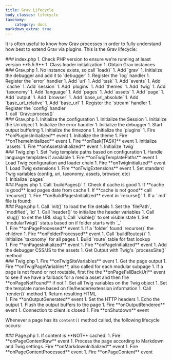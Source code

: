 ```yaml
---
title: Grav Lifecycle
body_classes: lifecycle
taxonomy:
    category: docs
markdown_extra: true
---
```


It is often useful to know how Grav processes in order to fully understand how best to extend Grav via plugins. This is the Grav lifecycle:

<div class="level level-1" markdown=1>
### index.php
1. Check PHP version to ensure we're running at least version **5.5.9**
1. Class loader initialization
1. Obtain Grav instances
    <div class="level level-2" markdown=1>
    ### Grav.php
    1. No instance exists, so call `load()`
    1. Add `grav`
    1. Initialize the debugger and add it to `debugger`
    1. Register the `log` handler
    1. Register the `error` handler
    1. Add `uri`
    1. Add `task`
    1. Add `events`
    1. Add `cache`
    1. Add `session`
    1. Add `plugins`
    1. Add `themes`
    1. Add `twig`
    1. Add `taxonomy`
    1. Add `language`
    1. Add `pages`
    1. Add `assets`
    1. Add `page`
    1. Add `output`
    1. Add `browser`
    1. Add `base_url_absolute`
    1. Add `base_url_relative`
    1. Add `base_url`
    1. Register the `stream` handler
    1. Register the `config` handler
    </div>
1. call `Grav::process()`
    <div class="level level-2" markdown=1>
    ### Grav.php
    1. Initialize the configuration
    1. Initialize the Session
    1. Initialize the Uri object
    1. Initialize the error handler
    1. Initialize the debugger
    1. Start output buffering
    1. Initialize the timezone
    1. Initialize the `plugins`
    1. Fire **onPluginsInitialized** event
    1. Initialize the theme
    1. Fire **onThemeInitialized** event
    1. Fire **onTask[TASK]** event
    1. Initialize `assets`
    1. Fire **onAssetsInitialized** event
    1. Initialize `twig`
        <div class="level level-3" markdown=1>
        ### Twig.php
        1. Set Twig template paths based on configuration
        1. Handle language templates if available
        1. Fire **onTwigTemplatePaths** event
        1. Load Twig configuration and loader chain
        1. Fire **onTwigInitialized** event
        1. Load Twig extensions
        1. Fire **onTwigExtensions** event
        1. Set standard Twig variables (config, uri, taxonomy, assets, browser, etc)
        </div>
    1. Initialize `pages`
        <div class="level level-3" markdown=1>
        ### Pages.php
        1. Call `buildPages()`
        1. Check if cache is good
        1. If **cache is good** load pages date from cache
        1. If **cache is not good** call `recurse()`
        1. Fire **onBuildPagesInitialized** event in `recurse()`
        1. If a `.md` file is found:
            <div class="level level-4" markdown=1>
            ### Page.php
            1. Call `init()` to load the file details
            1. Set the `filePath`, `modified`, `id`
            1. Call `header()` to initialize the header variables
            1. Call `slug()` to set the URL slug
            1. Call `visible()` to set visible state
            1. Set `modularTwig()` status based on if folder starts with `_`
            </div>
        1. Fire **onPageProcessed** event
        1. If a `folder` found `recurse()` the children
        1. Fire **onFolderProcessed** event
        1. Call `buildRoutes()`
        1. Initialize `taxonomy` for all pages
        1. Build `route` table for fast lookup
        </div>
    1. Fire **onPagesInitialized** event
    1. Fire **onPageInitialized** event
    1. Add the debugger CSS/JS to the assets
    1. Get Output with Twig's `processSite()` method
        <div class="level level-3" markdown=1>
        ### Twig.php
        1. Fire **onTwigSiteVariables** event
        1. Get the page output
        1. Fire **onTwigPageVariables**, also called for each modular subpage
        1. If a page is not found or not routable, first fire the **onPageFallBackUrl** event to see if we have a fallback for a media asset and then fire **onPageNotFound** if not
        1. Set all Twig variables on the Twig object
        1. Set the template name based on file/header/extension information
        1. Call `render()` method
        1. Return resulting HTML
        </div>
    1. Fire **onOutputGenerated** event
    1. Set the HTTP headers
    1. Echo the output
    1. Flush the output buffers to the page
    1. Fire **onOutputRendered** event
    1. Connection to client is closed
    1. Fire **onShutdown** event
    </div>
</div>

Whenever a page has its `content()` method called, the following lifecycle occurs:

<div class="level level-1" markdown="1">
### Page.php
1. If content is **NOT** cached:
    1. Fire **onPageContentRaw** event
    1. Process the page according to Markdown and Twig settings. Fire **onMarkdownInitialized** event
    1. Fire **onPageContentProcessed** event
1. Fire **onPageContent** event
</div>
